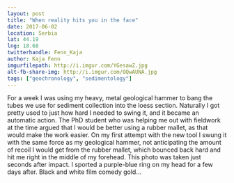 ```yaml
---
layout: post
title: "When reality hits you in the face"
date: 2017-06-02
location: Serbia
lat: 44.19
lng: 18.68
twitterhandle: Fenn_Kaja
author: Kaja Fenn
imgurfilepath: http://i.imgur.com/YGesawZ.jpg
alt-fb-share-img: http://i.imgur.com/OQwAUNA.jpg
tags: ["geochronology", "sedimentology"]
---
```

	
For a week I was using my heavy, metal geological hammer to bang the tubes we use for sediment collection into the loess section. Naturally I got pretty used to just how hard I needed to swing it, and it became an automatic action. The PhD student who was helping me out with fieldwork at the time argued that I would be better using a rubber mallet, as that would make the work easier. On my first attempt with the new tool I swung it with the same force as my geological hammer, not anticipating the amount of recoil I would get from the rubber mallet, which bounced back hard and hit me right in the middle of my forehead. This photo was taken just seconds after impact. I sported a purple-blue ring on my head for a few days after.
Black and white film comedy gold... 